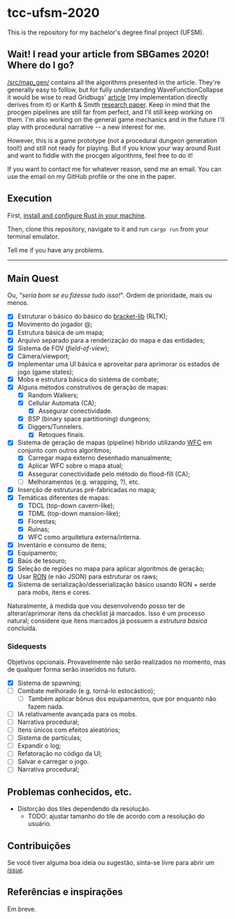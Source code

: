 # tcc-ufsm-2020
This is the repository for my bachelor's degree final project (UFSM).

## Wait! I read your article from SBGames 2020! Where do I go?
[/src/map_gen/](https://github.com/pprobst/tcc-ufsm-2020/tree/master/src/map_gen) contains all the algorithms presented in the article. They're
generally easy to follow, but for fully understanding WaveFunctionCollapse it
would be wise to read Gridbugs' [article](https://gridbugs.org/wave-function-collapse/) (my implementation directly derives from it) or Karth & Smith [research paper](https://adamsmith.as/papers/wfc_is_constraint_solving_in_the_wild.pdf).
Keep in mind that the procgen pipelines are still far from perfect, and I'll
still keep working on them. I'm also working on the general game mechanics and
in the future I'll play with procedural narrative -- a new interest for me.

However, this is a game prototype (not a procedural dungeon generation tool!) and still not ready for playing. But if
you know your way around Rust and want to fiddle with the procgen algorithms,
feel free to do it!

If you want to contact me for whatever reason, send me an email. You can use the email on my GitHub
profile or the one in the paper.

## Execution
First, [install and configure Rust in your machine](https://doc.rust-lang.org/book/ch01-01-installation.html).

Then, clone this repository, navigate to it and run ```cargo run``` from your terminal emulator.

Tell me if you have any problems.

---

## Main Quest
Ou, _"seria bom se eu fizesse tudo isso!_". Ordem de prioridade, mais ou menos.
- [x] Estruturar o básico do básico do [bracket-lib](https://github.com/thebracket/bracket-lib) 
  (RLTK);
- [x] Movimento do jogador @;
- [x] Estrutura básica de um mapa;
- [x] Arquivo separado para a renderização do mapa e das entidades;
- [x] Sistema de FOV (_field-of-view_);
- [x] Câmera/viewport;
- [x] Implementar uma UI básica e aproveitar para aprimorar os estados de jogo (game states);
- [x] Mobs e estrutura básica do sistema de combate;
- [x] Alguns métodos construtivos de geração de mapas:
    - [x] Random Walkers;
    - [x] Cellular Automata (CA);
        - [x] Assegurar conectividade.
    - [x] BSP (binary space partitioning) dungeons;
    - [x] Diggers/Tunnelers.
        - [x] Retoques finais.
- [x] Sistema de geração de mapas (pipeline) híbrido utilizando
  [WFC](https://github.com/mxgmn/WaveFunctionCollapse) em conjunto com outros algoritmos;
  - [x] Carregar mapa externo desenhado manualmente;
  - [x] Aplicar WFC sobre o mapa atual;
  - [x] Assegurar conectividade pelo método do flood-fill (CA);
  - [ ] Melhoramentos (e.g. wrapping, ?), etc. 
- [x] Inserção de estruturas pré-fabricadas no mapa;
- [x] Temáticas diferentes de mapas:
    - [x] TDCL (top-down cavern-like);
    - [x] TDML (top-down mansion-like);
    - [x] Florestas;
    - [x] Ruínas;
    - [x] WFC como arquitetura externa/interna.
- [x] Inventário e consumo de itens;
- [x] Equipamento;
- [x] Baús de tesouro;
- [x] Seleção de regiões no mapa para aplicar algoritmos de geração;
- [x] Usar [RON](https://github.com/ron-rs/ron) (e não JSON) para estruturar os raws;
- [x] Sistema de serialização/desserialização básico usando RON +
  serde para mobs, itens e cores.

Naturalmente, à medida que vou desenvolvendo posso ter de 
alterar/aprimorar itens da checklist já marcados. Isso é um processo natural;
considere que itens marcados já possuem a _estrutura básica_ concluída. 

###  Sidequests
Objetivos opcionais. Provavelmente não serão realizados no momento, mas de
qualquer forma serão inseridos no futuro.
- [x] Sistema de spawning;
- [ ] Combate melhorado (e.g. torná-lo estocástico);
    - [ ] Também aplicar bônus dos equipamentos, que por enquanto não fazem
      nada.
- [ ] IA relativamente avançada para os mobs.
- [ ] Narrativa procedural;
- [ ] Itens únicos com efeitos aleatórios;
- [ ] Sistema de partículas;
- [ ] Expandir o log;
- [ ] Refatoração no código da UI;
- [ ] Salvar e carregar o jogo.
- [ ] Narrativa procedural;

## Problemas conhecidos, etc.
- Distorção dos tiles dependendo da resolução.
    - TODO: ajustar tamanho do tile de acordo com a resolução do usuário.

## Contribuições
Se você tiver alguma boa ideia ou sugestão, sinta-se livre para abrir um 
[_issue_](https://github.com/pprobst/tcc-ufsm-2020/issues/new).

## Referências e inspirações
Em breve.
